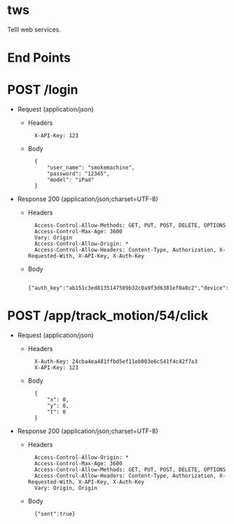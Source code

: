 # tws
Telll web services.


# End Points

# POST /login

+ Request (application/json)

    + Headers

            X-API-Key: 123

    + Body

            {
                "user_name": "smokemachine",
                "password": "12345",
                "model": "iPad"
            }

+ Response 200 (application/json;charset=UTF-8)

    + Headers

            Access-Control-Allow-Methods: GET, PUT, POST, DELETE, OPTIONS
            Access-Control-Max-Age: 3600
            Vary: Origin
            Access-Control-Allow-Origin: *
            Access-Control-Allow-Headers: Content-Type, Authorization, X-Requested-With, X-API-Key, X-Auth-Key

    + Body

            {"auth_key":"ab151c3ed8135147509b32c0a9f3d6381ef0a8c2","device":"1461"}


# POST /app/track_motion/54/click

+ Request (application/json)

    + Headers

            X-Auth-Key: 24cba4ea481ffbd5ef11eb003e6c541f4c42f7a3
            X-API-Key: 123

    + Body

            {
                "x": 0,
                "y": 0,
                "t": 0
            }

+ Response 200 (application/json;charset=UTF-8)

    + Headers

            Access-Control-Allow-Origin: *
            Access-Control-Max-Age: 3600
            Access-Control-Allow-Methods: GET, PUT, POST, DELETE, OPTIONS
            Access-Control-Allow-Headers: Content-Type, Authorization, X-Requested-With, X-API-Key, X-Auth-Key
            Vary: Origin, Origin

    + Body

            {"sent":true}

